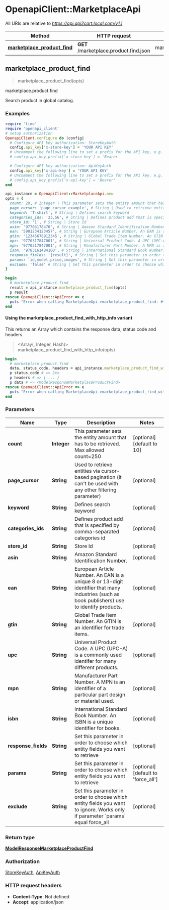 # OpenapiClient::MarketplaceApi

All URIs are relative to *https://api.api2cart.local.com/v1.1*

| Method | HTTP request | Description |
| ------ | ------------ | ----------- |
| [**marketplace_product_find**](MarketplaceApi.md#marketplace_product_find) | **GET** /marketplace.product.find.json | marketplace.product.find |


## marketplace_product_find

> <ModelResponseMarketplaceProductFind> marketplace_product_find(opts)

marketplace.product.find

Search product in global catalog.

### Examples

```ruby
require 'time'
require 'openapi_client'
# setup authorization
OpenapiClient.configure do |config|
  # Configure API key authorization: StoreKeyAuth
  config.api_key['x-store-key'] = 'YOUR API KEY'
  # Uncomment the following line to set a prefix for the API key, e.g. 'Bearer' (defaults to nil)
  # config.api_key_prefix['x-store-key'] = 'Bearer'

  # Configure API key authorization: ApiKeyAuth
  config.api_key['x-api-key'] = 'YOUR API KEY'
  # Uncomment the following line to set a prefix for the API key, e.g. 'Bearer' (defaults to nil)
  # config.api_key_prefix['x-api-key'] = 'Bearer'
end

api_instance = OpenapiClient::MarketplaceApi.new
opts = {
  count: 20, # Integer | This parameter sets the entity amount that has to be retrieved. Max allowed count=250
  page_cursor: 'page_cursor_example', # String | Used to retrieve entities via cursor-based pagination (it can't be used with any other filtering parameter)
  keyword: 'T-shirt', # String | Defines search keyword
  categories_ids: '23,56', # String | Defines product add that is specified by comma-separated categories id
  store_id: '1', # String | Store Id
  asin: '97703178470', # String | Amazon Standard Identification Number.
  ean: '5901234123457', # String | European Article Number. An EAN is a unique 8 or 13-digit identifier that many industries (such as book publishers) use to identify products.
  gtin: '12345678912345', # String | Global Trade Item Number. An GTIN is an identifier for trade items.
  upc: '9770317847001', # String | Universal Product Code. A UPC (UPC-A) is a commonly used identifer for many different products.
  mpn: '9770317847001', # String | Manufacturer Part Number. A MPN is an identifier of a particular part design or material used.
  isbn: '9783161484100', # String | International Standard Book Number. An ISBN is a unique identifier for books.
  response_fields: '{result}', # String | Set this parameter in order to choose which entity fields you want to retrieve
  params: 'id,model,price,images', # String | Set this parameter in order to choose which entity fields you want to retrieve
  exclude: 'false' # String | Set this parameter in order to choose which entity fields you want to ignore. Works only if parameter `params` equal force_all
}

begin
  # marketplace.product.find
  result = api_instance.marketplace_product_find(opts)
  p result
rescue OpenapiClient::ApiError => e
  puts "Error when calling MarketplaceApi->marketplace_product_find: #{e}"
end
```

#### Using the marketplace_product_find_with_http_info variant

This returns an Array which contains the response data, status code and headers.

> <Array(<ModelResponseMarketplaceProductFind>, Integer, Hash)> marketplace_product_find_with_http_info(opts)

```ruby
begin
  # marketplace.product.find
  data, status_code, headers = api_instance.marketplace_product_find_with_http_info(opts)
  p status_code # => 2xx
  p headers # => { ... }
  p data # => <ModelResponseMarketplaceProductFind>
rescue OpenapiClient::ApiError => e
  puts "Error when calling MarketplaceApi->marketplace_product_find_with_http_info: #{e}"
end
```

### Parameters

| Name | Type | Description | Notes |
| ---- | ---- | ----------- | ----- |
| **count** | **Integer** | This parameter sets the entity amount that has to be retrieved. Max allowed count&#x3D;250 | [optional][default to 10] |
| **page_cursor** | **String** | Used to retrieve entities via cursor-based pagination (it can&#39;t be used with any other filtering parameter) | [optional] |
| **keyword** | **String** | Defines search keyword | [optional] |
| **categories_ids** | **String** | Defines product add that is specified by comma-separated categories id | [optional] |
| **store_id** | **String** | Store Id | [optional] |
| **asin** | **String** | Amazon Standard Identification Number. | [optional] |
| **ean** | **String** | European Article Number. An EAN is a unique 8 or 13-digit identifier that many industries (such as book publishers) use to identify products. | [optional] |
| **gtin** | **String** | Global Trade Item Number. An GTIN is an identifier for trade items. | [optional] |
| **upc** | **String** | Universal Product Code. A UPC (UPC-A) is a commonly used identifer for many different products. | [optional] |
| **mpn** | **String** | Manufacturer Part Number. A MPN is an identifier of a particular part design or material used. | [optional] |
| **isbn** | **String** | International Standard Book Number. An ISBN is a unique identifier for books. | [optional] |
| **response_fields** | **String** | Set this parameter in order to choose which entity fields you want to retrieve | [optional] |
| **params** | **String** | Set this parameter in order to choose which entity fields you want to retrieve | [optional][default to &#39;force_all&#39;] |
| **exclude** | **String** | Set this parameter in order to choose which entity fields you want to ignore. Works only if parameter &#x60;params&#x60; equal force_all | [optional] |

### Return type

[**ModelResponseMarketplaceProductFind**](ModelResponseMarketplaceProductFind.md)

### Authorization

[StoreKeyAuth](../README.md#StoreKeyAuth), [ApiKeyAuth](../README.md#ApiKeyAuth)

### HTTP request headers

- **Content-Type**: Not defined
- **Accept**: application/json

